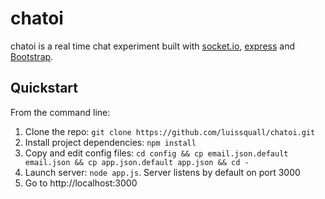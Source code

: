 # chatoi

chatoi is a real time chat experiment built with [socket.io](http://socket.io/), [express](http://expressjs.com/) and [Bootstrap](http://getbootstrap.com/).

## Quickstart

From the command line:

1. Clone the repo: `git clone https://github.com/luissquall/chatoi.git`
2. Install project dependencies: `npm install`
3. Copy and edit config files: `cd config && cp email.json.default email.json && cp app.json.default app.json && cd -`
4. Launch server: `node app.js`. Server listens by default on port 3000
5. Go to http://localhost:3000